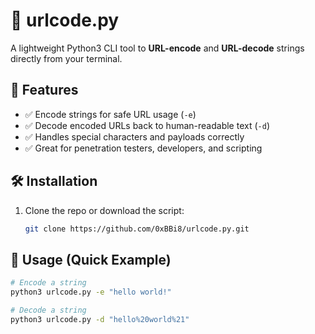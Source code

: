 # 🔐 urlcode.py

A lightweight Python3 CLI tool to **URL-encode** and **URL-decode** strings directly from your terminal.

## 🚀 Features

- ✅ Encode strings for safe URL usage (`-e`)
- ✅ Decode encoded URLs back to human-readable text (`-d`)
- ✅ Handles special characters and payloads correctly
- ✅ Great for penetration testers, developers, and scripting

## 🛠️ Installation

1. Clone the repo or download the script:
   ```bash
   git clone https://github.com/0xBBi8/urlcode.py.git

## 🧪 Usage (Quick Example)

```bash
# Encode a string
python3 urlcode.py -e "hello world!"

# Decode a string
python3 urlcode.py -d "hello%20world%21"
